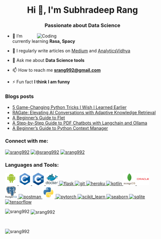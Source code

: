 <h1 align="center">Hi 👋, I'm Subhradeep Rang</h1>
<h3 align="center">Passionate about Data Science</h3>
<img align="right" alt="Coding" width="400" src="https://images.squarespace-cdn.com/content/v1/5769fc401b631bab1addb2ab/1541580975837-LGDSGDVK6EI6PD4KK4W5/python-2.gif">


- 🌱 I’m currently learning **Rasa, Spacy**

- 📝 I regularly write articles on [Medium](https://medium.com/@srang992) and [AnalyticsVidhya](https://www.analyticsvidhya.com/blog/author/subhradeep06/)

- 💬 Ask me about **Data Science tools**

- 📫 How to reach me **srang992@gmail.com**

- ⚡ Fun fact **I think I am funny**

### Blogs posts
<!-- BLOG-POST-LIST:START -->
- [5 Game-Changing Python Tricks I Wish I Learned Earlier](https://medium.com/top-python-libraries/5-game-changing-python-tricks-i-wish-i-learned-earlier-9ed318d0980f?source=rss-2aa615ea23c3------2)
- [RAGate: Elevating AI Conversations with Adaptive Knowledge Retrieval](https://generativeai.pub/ragate-elevating-ai-conversations-with-adaptive-knowledge-retrieval-43795be8773d?source=rss-2aa615ea23c3------2)
- [A Beginner’s Guide to Flet](https://medium.com/top-python-libraries/a-beginners-guide-to-flet-36c98f966011?source=rss-2aa615ea23c3------2)
- [A Step-by-Step Guide to PDF Chatbots with Langchain and Ollama](https://www.analyticsvidhya.com/blog/2023/10/a-step-by-step-guide-to-pdf-chatbots-with-langchain-and-ollama/)
- [A Beginner’s Guide to Python Context Manager](https://www.analyticsvidhya.com/blog/2023/01/a-beginners-guide-to-context-manager/)
<!-- BLOG-POST-LIST:END -->

<h3 align="left">Connect with me:</h3>
<p align="left">
<a href="https://linkedin.com/in/srang992" target="blank"><img align="center" src="https://raw.githubusercontent.com/rahuldkjain/github-profile-readme-generator/master/src/images/icons/Social/linked-in-alt.svg" alt="srang992" height="30" width="40" /></a>
<a href="https://medium.com/@srang992" target="blank"><img align="center" src="https://raw.githubusercontent.com/rahuldkjain/github-profile-readme-generator/master/src/images/icons/Social/medium.svg" alt="@srang992" height="30" width="40" /></a>
<a href="https://www.hackerrank.com/srang992" target="blank"><img align="center" src="https://raw.githubusercontent.com/rahuldkjain/github-profile-readme-generator/master/src/images/icons/Social/hackerrank.svg" alt="srang992" height="30" width="40" /></a>
</p>

<h3 align="left">Languages and Tools:</h3>
<p align="left"> <a href="https://developer.android.com" target="_blank" rel="noreferrer"> <img src="https://raw.githubusercontent.com/devicons/devicon/master/icons/android/android-original-wordmark.svg" alt="android" width="40" height="40"/> </a> <a href="https://www.cprogramming.com/" target="_blank" rel="noreferrer"> <img src="https://raw.githubusercontent.com/devicons/devicon/master/icons/c/c-original.svg" alt="c" width="40" height="40"/> </a> <a href="https://www.w3schools.com/cpp/" target="_blank" rel="noreferrer"> <img src="https://raw.githubusercontent.com/devicons/devicon/master/icons/cplusplus/cplusplus-original.svg" alt="cplusplus" width="40" height="40"/> </a> <a href="https://www.docker.com/" target="_blank" rel="noreferrer"> <img src="https://raw.githubusercontent.com/devicons/devicon/master/icons/docker/docker-original-wordmark.svg" alt="docker" width="40" height="40"/> </a> <a href="https://flask.palletsprojects.com/" target="_blank" rel="noreferrer"> <img src="https://www.vectorlogo.zone/logos/pocoo_flask/pocoo_flask-icon.svg" alt="flask" width="40" height="40"/> </a> <a href="https://git-scm.com/" target="_blank" rel="noreferrer"> <img src="https://www.vectorlogo.zone/logos/git-scm/git-scm-icon.svg" alt="git" width="40" height="40"/> </a> <a href="https://heroku.com" target="_blank" rel="noreferrer"> <img src="https://www.vectorlogo.zone/logos/heroku/heroku-icon.svg" alt="heroku" width="40" height="40"/> </a> <a href="https://kotlinlang.org" target="_blank" rel="noreferrer"> <img src="https://www.vectorlogo.zone/logos/kotlinlang/kotlinlang-icon.svg" alt="kotlin" width="40" height="40"/> </a> <a href="https://www.mongodb.com/" target="_blank" rel="noreferrer"> <img src="https://raw.githubusercontent.com/devicons/devicon/master/icons/mongodb/mongodb-original-wordmark.svg" alt="mongodb" width="40" height="40"/> </a> <a href="https://www.oracle.com/" target="_blank" rel="noreferrer"> <img src="https://raw.githubusercontent.com/devicons/devicon/master/icons/oracle/oracle-original.svg" alt="oracle" width="40" height="40"/> </a> <a href="https://www.postgresql.org" target="_blank" rel="noreferrer"> <img src="https://raw.githubusercontent.com/devicons/devicon/master/icons/postgresql/postgresql-original-wordmark.svg" alt="postgresql" width="40" height="40"/> </a> <a href="https://postman.com" target="_blank" rel="noreferrer"> <img src="https://www.vectorlogo.zone/logos/getpostman/getpostman-icon.svg" alt="postman" width="40" height="40"/> </a> <a href="https://www.python.org" target="_blank" rel="noreferrer"> <img src="https://raw.githubusercontent.com/devicons/devicon/master/icons/python/python-original.svg" alt="python" width="40" height="40"/> </a> <a href="https://pytorch.org/" target="_blank" rel="noreferrer"> <img src="https://www.vectorlogo.zone/logos/pytorch/pytorch-icon.svg" alt="pytorch" width="40" height="40"/> </a> <a href="https://scikit-learn.org/" target="_blank" rel="noreferrer"> <img src="https://upload.wikimedia.org/wikipedia/commons/0/05/Scikit_learn_logo_small.svg" alt="scikit_learn" width="40" height="40"/> </a> <a href="https://seaborn.pydata.org/" target="_blank" rel="noreferrer"> <img src="https://seaborn.pydata.org/_images/logo-mark-lightbg.svg" alt="seaborn" width="40" height="40"/> </a> <a href="https://www.sqlite.org/" target="_blank" rel="noreferrer"> <img src="https://www.vectorlogo.zone/logos/sqlite/sqlite-icon.svg" alt="sqlite" width="40" height="40"/> </a> <a href="https://www.tensorflow.org" target="_blank" rel="noreferrer"> <img src="https://www.vectorlogo.zone/logos/tensorflow/tensorflow-icon.svg" alt="tensorflow" width="40" height="40"/> </a> </p>

<p><img align="left" src="https://github-readme-stats.vercel.app/api/top-langs?username=srang992&show_icons=true&locale=en&layout=compact" alt="srang992" /></p>

<p>&nbsp;<img align="center" src="https://github-readme-stats.vercel.app/api?username=srang992&show_icons=true&locale=en" alt="srang992" /></p>
<br>
<p><img align="center" src="https://github-readme-streak-stats.herokuapp.com/?user=srang992&" alt="srang992" /></p>

